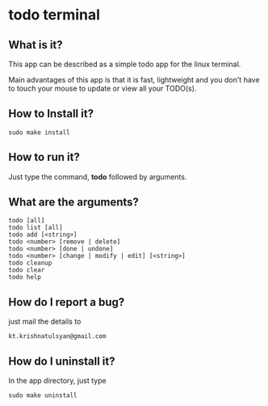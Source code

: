 todo terminal
=============

What is it?
-----------

This app can be described as a simple todo app for the linux terminal.

Main advantages of this app is that it is fast, lightweight and you don't have to touch your mouse to update or view all your TODO(s).

How to Install it?
------------------

```
sudo make install
```

How to run it?
--------------

Just type the command, **todo** followed by arguments.


What are the arguments?
-----------------------

```
todo [all]
todo list [all]
todo add [<string>]
todo <number> [remove | delete]
todo <number> [done | undone]
todo <number> [change | modify | edit] [<string>]
todo cleanup
todo clear
todo help
```

How do I report a bug?
----------------------

just mail the details to

```
kt.krishnatulsyan@gmail.com
```

How do I uninstall it?
----------------------

In the app directory, just type

```
sudo make uninstall
```
